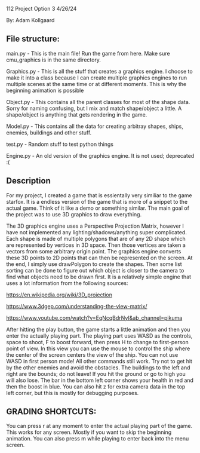 112 Project Option 3 4/26/24

By: Adam Kollgaard

File structure:
--------------
main.py - This is the main file! Run the game from here. Make sure cmu_graphics is
in the same directory.

Graphics.py - This is all the stuff that creates a graphics engine. I choose to make
it into a class because I can create multiple graphics engines to run multiple scenes
at the same time or at different moments. This is why the beginning animation is possible

Object.py - This contains all the parent classes for most of the shape data. Sorry for
naming confusing, but I mix and match shape/object a little. A shape/object is anything
that gets rendering in the game.

Model.py - This contains all the data for creating arbitray shapes, ships, enemies,
buildings and other stuff.

test.py - Random stuff to test python things

Engine.py - An old version of the graphics engine. It is not used; deprecated :(

Description
-----------
For my project, I created a game that is essientally very similiar to the game starfox.
It is a endless version of the game that is more of a snippet to the actual game.
Think of it like a demo or something similar. The main goal of the project was to
use 3D graphics to draw everything. 

The 3D graphics engine uses a Perspective Projection Matrix, however I have not
implemented any lighting/shadows/anything super complicated. Each shape is made
of multiple polygons that are of any 2D shape which are represented by vertices
in 3D space. Then those vertices are taken a vectors from some arbitrary origin point. 
The graphics engine converts these 3D points to 2D points that can then be represented
on the screen. At the end, I simply use drawPolygon to create the shapes. Then some
list sorting can be done to figure out which object is closer to the camera to find
what objects need to be drawn first. It is a relatively simple engine that uses a 
lot information from the following sources:

https://en.wikipedia.org/wiki/3D_projection

https://www.3dgep.com/understanding-the-view-matrix/

https://www.youtube.com/watch?v=EqNcqBdrNyI&ab_channel=pikuma


After hitting the play button, the game starts a little animation and then you enter
the actually playing part. The playing part uses WASD as the controls, space to shoot,
F to boost forward, then press H to change to first-person point of view. In this view
you can use the mouse to control the ship where the center of the screen centers the view
of the ship. You can not use WASD in first person mode! All other commands still work.
Try not to get hit by the other enemies and avoid the obstacles. The buildings to the left
and right are the bounds; do not leave! If you hit the ground or go to high you will also lose.
The bar in the bottom left corner shows your health in red and then the boost in blue.
You can also hit z for extra camera data in the top left corner, but this is mostly for 
debugging purposes.

GRADING SHORTCUTS:
---------------
You can press r at any moment to enter the actual playing part of the game. This works for any
screen. Mostly if you want to skip the beginning animation.
You can also press m while playing to enter back into the menu screen.
